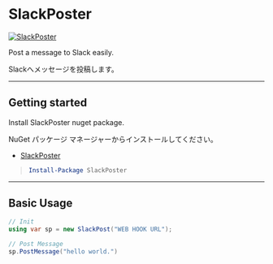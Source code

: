 # SlackPoster

[![SlackPoster](https://img.shields.io/nuget/v/SlackPoster)](https://www.nuget.org/packages/SlackPoster/)


Post a message to Slack easily.

Slackへメッセージを投稿します。

---

## Getting started

Install SlackPoster nuget package.

NuGet パッケージ マネージャーからインストールしてください。

- [SlackPoster](https://www.nuget.org/packages/SlackPoster/)

> ```powershell
> Install-Package SlackPoster
> ```

---

## Basic Usage

```c#
// Init
using var sp = new SlackPost("WEB HOOK URL");

// Post Message
sp.PostMessage("hello world.")

```

